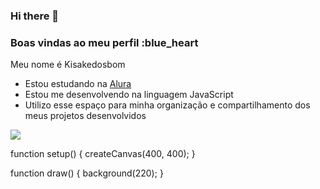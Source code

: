 ### Hi there 👋

### Boas vindas ao meu perfil :blue_heart

Meu nome é Kisakedosbom

- Estou estudando na [Alura](https://www.alura.com.br)
- Estou me desenvolvendo na linguagem JavaScript
- Utilizo esse espaço para minha organização e compartilhamento dos meus projetos desenvolvidos

 ![](https://media1.tenor.com/m/Mt-_YGRlP5IAAAAd/jjk-gojo-satoru.gif)












function setup() {
  createCanvas(400, 400);
}

function draw() {
  background(220);
}

